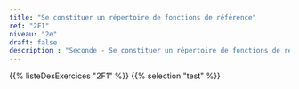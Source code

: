 ```yaml
---
title: "Se constituer un répertoire de fonctions de référence"
ref: "2F1"
niveau: "2e"
draft: false
description : "Seconde - Se constituer un répertoire de fonctions de référence"
---
```


{{% listeDesExercices "2F1" %}}
{{% selection "test" %}}

